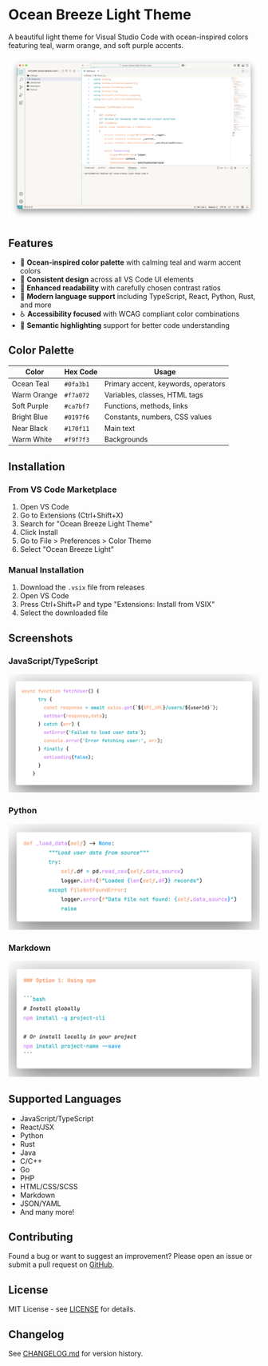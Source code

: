 # Ocean Breeze Light Theme

A beautiful light theme for Visual Studio Code with ocean-inspired colors featuring teal, warm orange, and soft purple accents.

![Theme Preview](screenshots/preview.png)

## Features

- 🌊 **Ocean-inspired color palette** with calming teal and warm accent colors
- 🎨 **Consistent design** across all VS Code UI elements  
- 📖 **Enhanced readability** with carefully chosen contrast ratios
- 🔧 **Modern language support** including TypeScript, React, Python, Rust, and more
- ♿ **Accessibility focused** with WCAG compliant color combinations
- 🎯 **Semantic highlighting** support for better code understanding

## Color Palette

| Color | Hex Code | Usage |
|-------|----------|--------|
| Ocean Teal | `#0fa3b1` | Primary accent, keywords, operators |
| Warm Orange | `#f7a072` | Variables, classes, HTML tags |
| Soft Purple | `#ca7bf7` | Functions, methods, links |
| Bright Blue | `#0197f6` | Constants, numbers, CSS values |
| Near Black | `#170f11` | Main text |
| Warm White | `#f9f7f3` | Backgrounds |

## Installation

### From VS Code Marketplace
1. Open VS Code
2. Go to Extensions (Ctrl+Shift+X)
3. Search for "Ocean Breeze Light Theme"
4. Click Install
5. Go to File > Preferences > Color Theme
6. Select "Ocean Breeze Light"

### Manual Installation
1. Download the `.vsix` file from releases
2. Open VS Code
3. Press Ctrl+Shift+P and type "Extensions: Install from VSIX"
4. Select the downloaded file

## Screenshots

### JavaScript/TypeScript
![JavaScript](screenshots/javascript.png)

### Python
![Python](screenshots/python.png)

### Markdown
![Markdown](screenshots/markdown.png)

## Supported Languages

- JavaScript/TypeScript
- React/JSX
- Python
- Rust
- Java
- C/C++
- Go
- PHP
- HTML/CSS/SCSS
- Markdown
- JSON/YAML
- And many more!

## Contributing

Found a bug or want to suggest an improvement? Please open an issue or submit a pull request on [GitHub](https://github.com/creativwork/ocean-breeze-light-theme).

## License

MIT License - see [LICENSE](LICENSE) for details.

## Changelog

See [CHANGELOG.md](CHANGELOG.md) for version history.